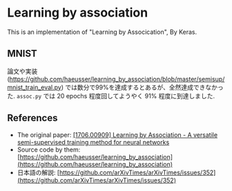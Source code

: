 # Learning by association

This is an implementation of "Learning by Assocication",
By Keras.

## MNIST

論文や実装 (https://github.com/haeusser/learning_by_association/blob/master/semisup/mnist_train_eval.py) では数分で99%を達成するとあるが、全然達成できなかった.
`assoc.py` では 20 epochs 程度回してようやく 91% 程度に到達しました.

## References

- The original paper: [[1706.00909] Learning by Association - A versatile semi-supervised training method for neural networks](https://arxiv.org/abs/1706.00909)
- Source code by them: [https://github.com/haeusser/learning_by_association](https://github.com/haeusser/learning_by_association)
- 日本語の解説: [https://github.com/arXivTimes/arXivTimes/issues/352](https://github.com/arXivTimes/arXivTimes/issues/352)
